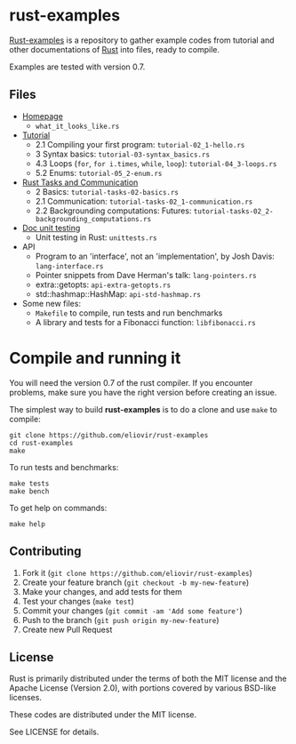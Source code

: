 rust-examples
=============

[Rust-examples](https://github.com/eliovir/rust-examples) is a repository to
gather example codes from tutorial and other documentations of
[Rust](http://www.rust-lang.org/) into files, ready to compile.

Examples are tested with version 0.7.

## Files

* [Homepage](http://www.rust-lang.org/)
    * `what_it_looks_like.rs`
* [Tutorial]
    * 2.1 Compiling your first program: `tutorial-02_1-hello.rs`
    * 3 Syntax basics: `tutorial-03-syntax_basics.rs`
    * 4.3 Loops (`for`, `for i.times`, `while`, `loop`): `tutorial-04_3-loops.rs`
    * 5.2 Enums: `tutorial-05_2-enum.rs`
* [Rust Tasks and Communication]
    * 2 Basics: `tutorial-tasks-02-basics.rs`
    * 2.1 Communication: `tutorial-tasks-02_1-communication.rs`
    * 2.2 Backgrounding computations: Futures: `tutorial-tasks-02_2-backgrounding_computations.rs`
* [Doc unit testing]
    * Unit testing in Rust: `unittests.rs`
* API
    * Program to an 'interface', not an 'implementation', by Josh Davis: `lang-interface.rs`
    * Pointer snippets from Dave Herman's talk: `lang-pointers.rs`
    * extra::getopts: `api-extra-getopts.rs`
    * std::hashmap::HashMap: `api-std-hashmap.rs`
* Some new files:
    * `Makefile` to compile, run tests and run benchmarks
    * A library and tests for a Fibonacci function: `libfibonacci.rs`

[Tutorial]: http://static.rust-lang.org/doc/0.7/tutorial.html
[Rust Tasks and Communication]: http://static.rust-lang.org/doc/0.7/tutorial-tasks.html
[Doc unit testing]: https://github.com/mozilla/rust/wiki/Doc-unit-testing

# Compile and running it

You will need the version 0.7 of the rust compiler.
If you encounter problems, make sure you have the right version before creating an issue.

The simplest way to build **rust-examples** is to do a clone and use ``make`` to compile:


    git clone https://github.com/eliovir/rust-examples
    cd rust-examples
    make

To run tests and benchmarks:

    make tests
    make bench

To get help on commands:

    make help

## Contributing

1. Fork it (`git clone https://github.com/eliovir/rust-examples`)
2. Create your feature branch (`git checkout -b my-new-feature`)
3. Make your changes, and add tests for them
4. Test your changes (`make test`)
5. Commit your changes (`git commit -am 'Add some feature'`)
6. Push to the branch (`git push origin my-new-feature`)
7. Create new Pull Request

## License

Rust is primarily distributed under the terms of both the MIT license
and the Apache License (Version 2.0), with portions covered by various
BSD-like licenses.

These codes are distributed under the MIT license.

See LICENSE for details.
